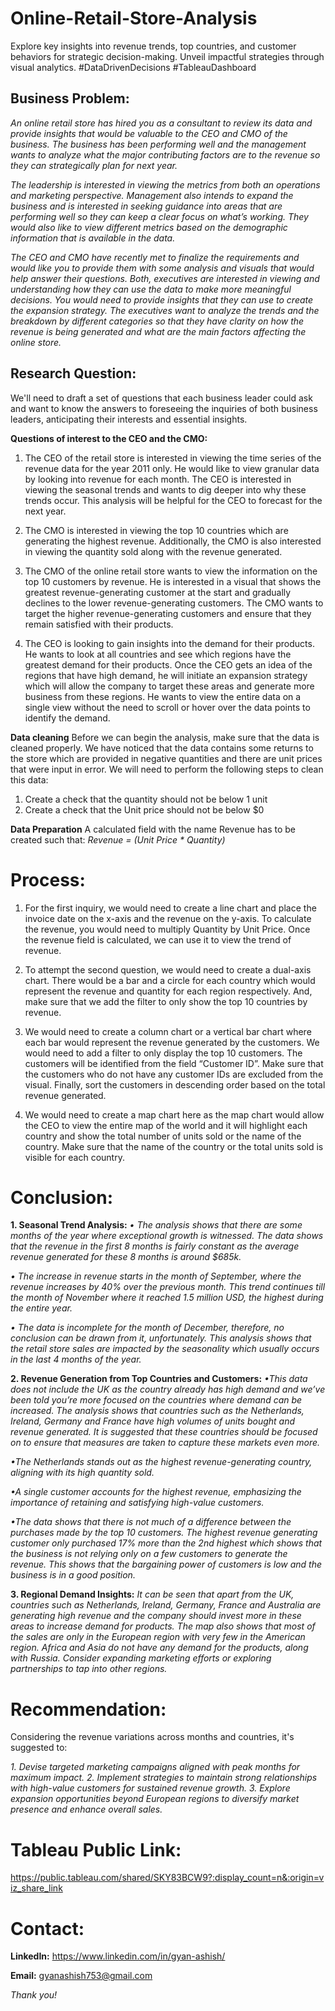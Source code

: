 # Online-Retail-Store-Analysis
Explore key insights into revenue trends, top countries, and customer behaviors for strategic decision-making. Unveil impactful strategies through visual analytics. #DataDrivenDecisions #TableauDashboard
## Business Problem:

_An online retail store has hired you as a consultant to review its data and provide insights that would be valuable to the CEO and CMO of the business. The business has been performing well and the management wants to analyze what the major contributing factors are to the revenue so they can strategically plan for next year._

_The leadership is interested in viewing the metrics from both an operations and marketing perspective. Management also intends to expand the business and is interested in seeking guidance into areas that are performing well so they can keep a clear focus on what’s working. They would also like to view different metrics based on the demographic information that is available in the data._

_The CEO and CMO have recently met to finalize the requirements and would like you to provide them with some analysis and visuals that would help answer their questions. Both, executives are interested in viewing and understanding how they can use the data to make more meaningful decisions. You would need to provide insights that they can use to create the expansion strategy. The executives want to analyze the trends and the breakdown by different categories so that they have clarity on how the revenue is being generated and what are the main factors affecting the online store._

## Research Question:

We'll need to draft a set of questions that each business leader could ask and want to know the answers to foreseeing the inquiries of both business leaders, anticipating their interests and essential insights.

**Questions of interest to the CEO and the CMO:**

1. The CEO of the retail store is interested in viewing the time series of the revenue data for the year 2011 only. He would like to view granular data by looking into revenue for each month. The CEO is interested in viewing the seasonal trends and wants to dig deeper into why these trends occur. This analysis will be helpful for the CEO to forecast for the next year.

2. The CMO is interested in viewing the top 10 countries which are generating the highest revenue. Additionally, the CMO is also interested in viewing the quantity sold along with the revenue generated. 

3. The CMO of the online retail store wants to view the information on the top 10 customers by revenue. He is interested in a visual that shows the greatest revenue-generating customer at the start and gradually declines to the lower revenue-generating customers. The CMO wants to target the higher revenue-generating customers and ensure that they remain satisfied with their products.

4. The CEO is looking to gain insights into the demand for their products. He wants to look at all countries and see which regions have the greatest demand for their products. Once the CEO gets an idea of the regions that have high demand, he will initiate an expansion strategy which will allow the company to target these areas and generate more business from these regions. He wants to view the entire data on a single view without the need to scroll or hover over the data points to identify the demand. 

**Data cleaning**
Before we can begin the analysis, make sure that the data is cleaned properly. We have noticed that the data contains some returns to the store which are provided in negative quantities and there are unit prices that were input in error. We will need to perform the following steps to clean this data:	

1. Create a check that the quantity should not be below 1 unit
2. Create a check that the Unit price should not be below $0

**Data Preparation**
A calculated field with the name Revenue has to be created such that:
_Revenue = (Unit Price * Quantity)_

# **Process:**

1. For the first inquiry, we would need to create a line chart and place the invoice date on the x-axis and the revenue on the y-axis. To calculate the revenue, you would need to multiply Quantity by Unit Price. Once the revenue field is calculated, we can use it to view the trend of revenue.

2. To attempt the second question, we would need to create a dual-axis chart. There would be a bar and a circle for each country which would represent the revenue and quantity for each region respectively. And,  make sure that we add the filter to only show the top 10 countries by revenue. 

3. We would need to create a column chart or a vertical bar chart where each bar would represent the revenue generated by the customers. We would need to add a filter to only display the top 10 customers. The customers will be identified from the field “Customer ID”. Make sure that the customers who do not have any customer IDs are excluded from the visual. Finally, sort the customers in descending order based on the total revenue generated.

4. We would need to create a map chart here as the map chart would allow the CEO to view the entire map of the world and it will highlight each country and show the total number of units sold or the name of the country.  Make sure that the name of the country or the total units sold is visible for each country.

# Conclusion: 

**1. Seasonal Trend Analysis:**
_• The analysis shows that there are some months of the year where exceptional growth is witnessed. The data shows that the revenue in the first 8 months is fairly constant as the average revenue generated for these 8 months is around $685k._

_• The increase in revenue starts in the month of September, where the revenue increases by 40% over the previous month. This trend continues till the month of November where it reached 1.5 million USD, the highest during the entire year._

_• The data is incomplete for the month of December, therefore, no conclusion can be drawn from it, unfortunately. This analysis shows that the retail store sales are impacted by the seasonality which usually occurs in the last 4 months of the year._

**2. Revenue Generation from Top Countries and Customers:**
_•This data does not include the UK as the country already has high demand and we’ve been told you’re more focused on the countries where demand can be increased. The analysis shows that countries such as the Netherlands, Ireland, Germany and France have high volumes of units bought and revenue generated. It is suggested that these countries should be focused on to ensure that measures are taken to capture these markets even more._

_•The Netherlands stands out as the highest revenue-generating country, aligning with its high quantity sold._

_•A single customer accounts for the highest revenue, emphasizing the importance of retaining and satisfying high-value customers._

_•The data shows that there is not much of a difference between the purchases made by the top 10 customers. The highest revenue generating customer only purchased 17% more than the 2nd highest which shows that the business is not relying only on a few customers to generate the revenue. This shows that the bargaining power of customers is low and the business is in a good position._

**3. Regional Demand Insights:**
_It can be seen that apart from the UK, countries such as Netherlands, Ireland, Germany, France and Australia are generating high revenue and the company should invest more in these areas to increase demand for products. The map also shows that most of the sales are only in the European region with very few in the American region. Africa and Asia do not have any demand for the products, along with Russia. Consider expanding marketing efforts or exploring partnerships to tap into other regions._ 

# **Recommendation**:
Considering the revenue variations across months and countries, it's suggested to:

_1. Devise targeted marketing campaigns aligned with peak months for maximum impact._
_2. Implement strategies to maintain strong relationships with high-value customers for sustained revenue growth._
_3. Explore expansion opportunities beyond European regions to diversify market presence and enhance overall sales._

# Tableau Public Link:

https://public.tableau.com/shared/SKY83BCW9?:display_count=n&:origin=viz_share_link

# Contact:

**LinkedIn:** https://www.linkedin.com/in/gyan-ashish/

**Email:** gyanashish753@gmail.com

_Thank you!_
